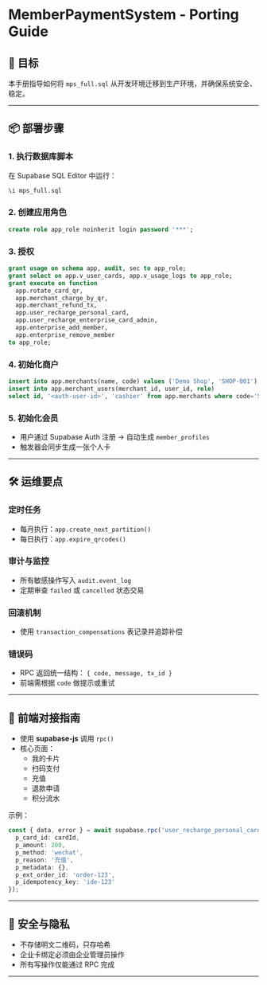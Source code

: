 # MemberPaymentSystem - Porting Guide

## 🎯 目标

本手册指导如何将 `mps_full.sql` 从开发环境迁移到生产环境，并确保系统安全、稳定。

---

## 📦 部署步骤

### 1. 执行数据库脚本
在 Supabase SQL Editor 中运行：
```sql
\i mps_full.sql
```

### 2. 创建应用角色
```sql
create role app_role noinherit login password '***';
```

### 3. 授权
```sql
grant usage on schema app, audit, sec to app_role;
grant select on app.v_user_cards, app.v_usage_logs to app_role;
grant execute on function
  app.rotate_card_qr,
  app.merchant_charge_by_qr,
  app.merchant_refund_tx,
  app.user_recharge_personal_card,
  app.user_recharge_enterprise_card_admin,
  app.enterprise_add_member,
  app.enterprise_remove_member
to app_role;
```

### 4. 初始化商户
```sql
insert into app.merchants(name, code) values ('Demo Shop', 'SHOP-001');
insert into app.merchant_users(merchant_id, user_id, role)
select id, '<auth-user-id>', 'cashier' from app.merchants where code='SHOP-001';
```

### 5. 初始化会员
- 用户通过 Supabase Auth 注册 → 自动生成 `member_profiles`
- 触发器会同步生成一张个人卡

---

## 🛠️ 运维要点

### 定时任务
- 每月执行：`app.create_next_partition()`
- 每日执行：`app.expire_qrcodes()`

### 审计与监控
- 所有敏感操作写入 `audit.event_log`
- 定期审查 `failed` 或 `cancelled` 状态交易

### 回滚机制
- 使用 `transaction_compensations` 表记录并追踪补偿

### 错误码
- RPC 返回统一结构： `{ code, message, tx_id }`
- 前端需根据 `code` 做提示或重试

---

## 📲 前端对接指南

- 使用 **supabase-js** 调用 `rpc()`
- 核心页面：
  - 我的卡片
  - 扫码支付
  - 充值
  - 退款申请
  - 积分流水

示例：
```ts
const { data, error } = await supabase.rpc('user_recharge_personal_card', {
  p_card_id: cardId,
  p_amount: 200,
  p_method: 'wechat',
  p_reason: '充值',
  p_metadata: {},
  p_ext_order_id: 'order-123',
  p_idempotency_key: 'ide-123'
});
```

---

## 🔐 安全与隐私

- 不存储明文二维码，只存哈希
- 企业卡绑定必须由企业管理员操作
- 所有写操作仅能通过 RPC 完成

---

